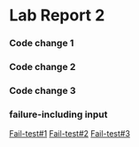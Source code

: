 # Lab Report 2

### Code change 1

### Code change 2

### Code change 3


### failure-including input

[Fail-test#1](https://github.com/BellaL6/markdown-parser/blob/main/fail-test1.md)
[Fail-test#2](https://github.com/BellaL6/markdown-parser/blob/main/fail-test2.md)
[Fail-test#3](https://github.com/BellaL6/markdown-parser/blob/main/fail-test3.md)
